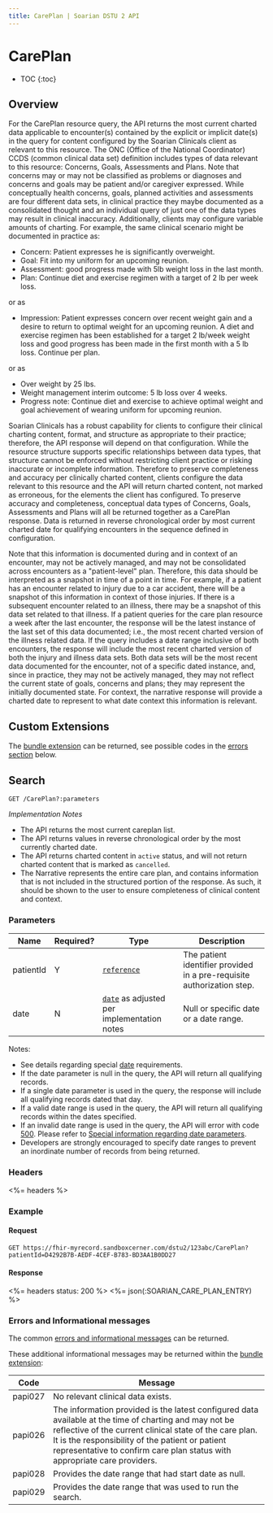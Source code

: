 ```yaml
---
title: CarePlan | Soarian DSTU 2 API
---
```


# CarePlan

* TOC
{:toc}

## Overview

For the CarePlan resource query, the API returns the most current charted data applicable to encounter(s) contained by the explicit or implicit date(s) in the query for content configured by the Soarian Clinicals client as relevant to this resource. The ONC (Office of the National Coordinator) CCDS (common clinical data set) definition includes types of data relevant to this resource: Concerns, Goals, Assessments and Plans. Note that concerns may or may not be classified as problems or diagnoses and concerns and goals may be patient and/or caregiver expressed. While conceptually health concerns, goals, planned activities and assessments are four different data sets, in clinical practice they maybe documented as a consolidated thought and an individual query of just one of the data types may result in clinical inaccuracy. Additionally, clients may configure variable amounts of charting. For example, the same clinical scenario might be documented in practice as:

* Concern: Patient expresses he is significantly overweight.
* Goal: Fit into my uniform for an upcoming reunion.
* Assessment: good progress made with 5lb weight loss in the last month.
* Plan: Continue diet and exercise regimen with a target of 2 lb per week loss.

or as

* Impression: Patient expresses concern over recent weight gain and a desire to return to optimal weight for an upcoming reunion. A diet and exercise regimen has been established for a target 2 lb/week weight loss and good progress has been made in the first month with a 5 lb loss. Continue per plan.

or as

* Over weight by 25 lbs.
* Weight management interim outcome: 5 lb loss over 4 weeks.
* Progress note: Continue diet and exercise to achieve optimal weight and goal achievement of wearing uniform for upcoming reunion.

Soarian Clinicals has a robust capability for clients to configure their clinical charting content, format, and structure as appropriate to their practice; therefore, the API response will depend on that configuration. While the resource structure supports specific relationships between data types, that structure cannot be enforced without restricting client practice or risking inaccurate or incomplete information. Therefore to preserve completeness and accuracy per clinically charted content, clients configure the data relevant to this resource and the API will return charted content, not marked as erroneous, for the elements the client has configured. To preserve accuracy and completeness, conceptual data types of Concerns, Goals, Assessments and Plans will all be returned together as a CarePlan response. Data is returned in reverse chronological order by most current charted date for qualifying encounters in the sequence defined in configuration.

Note that this information is documented during and in context of an encounter, may not be actively managed, and may not be consolidated across encounters as a "patient-level" plan. Therefore, this data should be interpreted as a snapshot in time of a point in time. For example, if a patient has an encounter related to injury due to a car accident, there will be a snapshot of this information in context of those injuries. If there is a subsequent encounter related to an illness, there may be a snapshot of this data set related to that illness. If a patient queries for the care plan resource a week after the last encounter, the response will be the latest instance of the last set of this data documented; i.e., the most recent charted version of the illness related data. If the query includes a date range inclusive of both encounters, the response will include the most recent charted version of both the injury and illness data sets. Both data sets will be the most recent data documented for the encounter, not of a specific dated instance, and, since in practice, they may not be actively managed, they may not reflect the current state of goals, concerns and plans; they may represent the initially documented state. For context, the narrative response will provide a charted date to represent to what date context this information is relevant.

## Custom Extensions

The [bundle extension] can be returned, see possible codes in the [errors section] below.

## Search

    GET /CarePlan?:parameters

_Implementation Notes_

* The API returns the most current careplan list.
* The API returns values in reverse chronological order by the most currently charted date.
* The API returns charted content in `active` status, and will not return charted content that is marked as `cancelled`.
* The Narrative represents the entire care plan, and contains information that is not included in the structured portion of the response. As such, it should be shown to the user to ensure completeness of clinical content and context.

### Parameters

 Name      | Required? | Type                                          | Description
-----------|-----------|-----------------------------------------------|------------------------------------------------------------------------
 patientId | Y         | [`reference`]                                 | The patient identifier provided in a pre-requisite authorization step.
 date      | N         | [`date`] as adjusted per implementation notes | Null or specific date or a date range.

Notes:

* See details regarding special [date][date-parameter] requirements.
* If the date parameter is null in the query, the API will return all qualifying records. 
* If a single date parameter is used in the query, the response will include all qualifying records dated that day.
* If a valid date range is used in the query, the API will return all qualifying records within the dates specified.
* If an invalid date range is used in the query, the API will error with code [500][common-errors]. Please refer to [Special information regarding date parameters][date-parameter].
* Developers are strongly encouraged to specify date ranges to prevent an inordinate number of records from being returned.

### Headers

<%= headers %>

### Example

#### Request

    GET https://fhir-myrecord.sandboxcerner.com/dstu2/123abc/CarePlan?patientId=D4292B7B-AEDF-4CEF-B783-BD3AA1B0DD27

#### Response

<%= headers status: 200 %>
<%= json(:SOARIAN_CARE_PLAN_ENTRY) %>

### Errors and Informational messages

The common [errors and informational messages][common-errors] can be returned.

These additional informational messages may be returned within the [bundle extension]:

 Code    | Message
---------|---------------------------------------------------------------------------------------------------------------------------------------------------------------------------------------------------------------------------------------------------------------------------------------------------
 papi027 | No relevant clinical data exists.
 papi026 | The information provided is the latest configured data available at the time of charting and may not be reflective of the current clinical state of the care plan. It is the responsibility of the patient or patient representative to confirm care plan status with appropriate care providers.
 papi028 | Provides the date range that had start date as null.
 papi029 | Provides the date range that was used to run the search.

[bundle extension]: ../../#bundle-message-extension
[errors section]: #errors-and-informational-messages
[`reference`]: http://hl7.org/fhir/DSTU2/search.html#reference
[`date`]: http://hl7.org/fhir/DSTU2/search.html#date
[common-errors]: ../../common-errors
[date-parameter]: ../../#special-information-regarding-date-parameters
